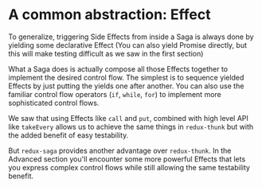 # A common abstraction: Effect

To generalize, triggering Side Effects from inside a Saga is always done by yielding some
declarative Effect (You can also yield Promise directly, but this will make testing difficult
  as we saw in the first section)

What a Saga does is actually compose all those Effects together to implement the desired control flow.
The simplest is to sequence yielded Effects by just putting the yields one after another. You can also use the
familiar control flow operators (`if`, `while`, `for`) to implement more sophisticated control flows.

We saw that using Effects like `call` and `put`, combined with high level API like `takeEvery`
allows us to achieve the same things in `redux-thunk` but with the added benefit of easy testability.

 But `redux-saga` provides another advantage over `redux-thunk`. In the Advanced section
 you'll encounter some more powerful Effects that lets you express complex control flows
 while still allowing the same testability benefit.
